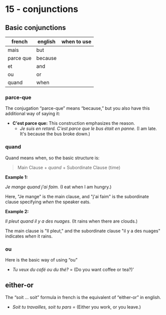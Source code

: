 # 15 - conjunctions

## Basic conjunctions

| french    | english | when to use |
| --------- | ------- | ----------- |
| mais      | but     |             |
| parce que | because |             |
| et        | and     |             |
| ou        | or      |             |
| quand     | when    |             |

### **parce-que**

The conjugation “parce-que” means “because,” but you also have this additional way of saying it:

- **C'est parce que:** This construction emphasizes the reason.
  - *Je suis en retard. C'est parce que le bus était en panne.* (I am late. It's because the bus broke down.)

### **quand**

Quand means when, so the basic structure is:

> Main Clause + *quand* + Subordinate Clause (time)

**Example 1:**

*Je mange quand j'ai faim.* (I eat when I am hungry.)

Here, "Je mange" is the main clause, and "j'ai faim" is the subordinate clause specifying *when* the speaker eats.

**Example 2:**

*Il pleut quand il y a des nuages.* (It rains when there are clouds.)

The main clause is "Il pleut," and the subordinate clause "il y a des nuages" indicates *when* it rains.

### **ou**

Here is the basic way of using “ou”

- *Tu veux du café ou du thé?* = (Do you want coffee or tea?)’

## **either-or**

The “soit … soit” formula in french is the equivalent of “either-or” in english.

- *Soit tu travailles, soit tu pars =* (Either you work, or you leave.)
